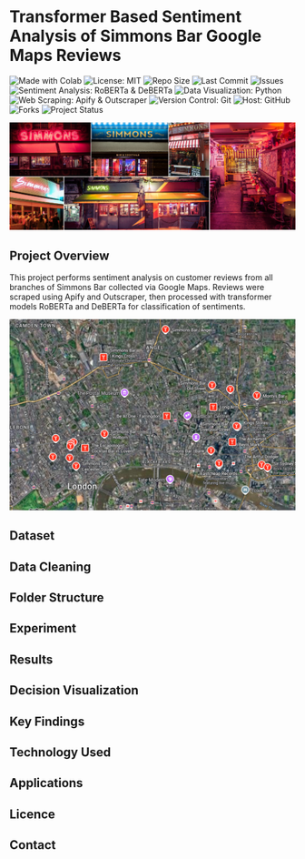 # Transformer Based Sentiment Analysis of Simmons Bar Google Maps Reviews  
<p align="left">
  <img src="https://img.shields.io/badge/Made%20With-Colab-blue?logo=googlecolab&logoColor=white" alt="Made with Colab">
  <img src="https://img.shields.io/badge/License-MIT-green.svg" alt="License: MIT">
  <img src="https://img.shields.io/github/repo-size/ShaikhBorhanUddin/Transformer-Based-Sentiment-Analysis-of-Simmons-Bar-Google-Maps-Reviews" alt="Repo Size">
  <img src="https://img.shields.io/github/last-commit/ShaikhBorhanUddin/Transformer-Based-Sentiment-Analysis-of-Simmons-Bar-Google-Maps-Reviews" alt="Last Commit">
  <img src="https://img.shields.io/github/issues/ShaikhBorhanUddin/Transformer-Based-Sentiment-Analysis-of-Simmons-Bar-Google-Maps-Reviews" alt="Issues">
  <img src="https://img.shields.io/badge/Sentiment%20Analysis-RoBERTa%20%7C%20DeBERTa-blueviolet" alt="Sentiment Analysis: RoBERTa & DeBERTa">
  <img src="https://img.shields.io/badge/Data%20Visualization-Matplotlib%20%7C%20Seaborn-yellow?logo=python" alt="Data Visualization: Python">
  <img src="https://img.shields.io/badge/Web%20Scraping-Apify%20%7C%20Outscraper-purple" alt="Web Scraping: Apify & Outscraper">
  <img src="https://img.shields.io/badge/Version%20Control-Git-orange?logo=git" alt="Version Control: Git">
  <img src="https://img.shields.io/badge/Host-GitHub-black?logo=github" alt="Host: GitHub">
  <img src="https://img.shields.io/github/forks/ShaikhBorhanUddin/Transformer-Based-Sentiment-Analysis-of-Simmons-Bar-Google-Maps-Reviews?style=social" alt="Forks">
  <img src="https://img.shields.io/badge/Project-Ongoing-yellow" alt="Project Status">
</p>

![Dashboard](https://github.com/ShaikhBorhanUddin/Transformer-Based-Sentiment-Analysis-of-Simmons-Bar-Google-Maps-Reviews/blob/main/Images/Simmons_bar.png?raw=true)  

## Project Overview 

This project performs sentiment analysis on customer reviews from all branches of Simmons Bar collected via Google Maps. Reviews were scraped using Apify and Outscraper, then processed with transformer models RoBERTa and DeBERTa for classification of sentiments. 

![Dashboard](https://github.com/ShaikhBorhanUddin/Transformer-Based-Sentiment-Analysis-of-Simmons-Bar-Google-Maps-Reviews/blob/main/Images/simmons_bar_map.png?raw=true)  


## Dataset 

## Data Cleaning 

## Folder Structure 

## Experiment 

## Results  

## Decision Visualization 

## Key Findings  

## Technology Used 

## Applications 

## Licence 

## Contact 

